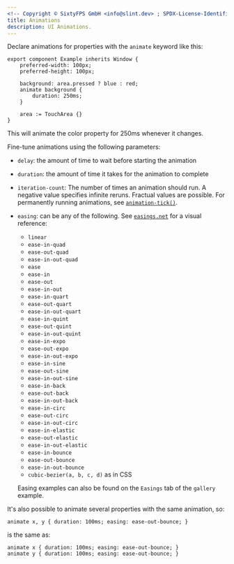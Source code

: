 ```yaml
---
<!-- Copyright © SixtyFPS GmbH <info@slint.dev> ; SPDX-License-Identifier: MIT -->
title: Animations
description: UI Animations.
---
```


Declare animations for properties with the `animate` keyword like this:

```slint
export component Example inherits Window {
    preferred-width: 100px;
    preferred-height: 100px;

    background: area.pressed ? blue : red;
    animate background {
        duration: 250ms;
    }

    area := TouchArea {}
}
```

This will animate the color property for 250ms whenever it changes.

Fine-tune animations using the following parameters:

-   `delay`: the amount of time to wait before starting the animation
-   `duration`: the amount of time it takes for the animation to complete
-   `iteration-count`: The number of times an animation should run. A negative value specifies
    infinite reruns. Fractual values are possible.
    For permanently running animations, see [`animation-tick()`](../language/builtins/functions.md#animation-tick-duration).
-   `easing`: can be any of the following. See [`easings.net`](https://easings.net/) for a visual reference:

    -   `linear`
    -   `ease-in-quad`
    -   `ease-out-quad`
    -   `ease-in-out-quad`
    -   `ease`
    -   `ease-in`
    -   `ease-out`
    -   `ease-in-out`
    -   `ease-in-quart`
    -   `ease-out-quart`
    -   `ease-in-out-quart`
    -   `ease-in-quint`
    -   `ease-out-quint`
    -   `ease-in-out-quint`
    -   `ease-in-expo`
    -   `ease-out-expo`
    -   `ease-in-out-expo`
    -   `ease-in-sine`
    -   `ease-out-sine`
    -   `ease-in-out-sine`
    -   `ease-in-back`
    -   `ease-out-back`
    -   `ease-in-out-back`
    -   `ease-in-circ`
    -   `ease-out-circ`
    -   `ease-in-out-circ`
    -   `ease-in-elastic`
    -   `ease-out-elastic`
    -   `ease-in-out-elastic`
    -   `ease-in-bounce`
    -   `ease-out-bounce`
    -   `ease-in-out-bounce`
    -   `cubic-bezier(a, b, c, d)` as in CSS

    Easing examples can also be found on the `Easings` tab of the `gallery` example.

It's also possible to animate several properties with the same animation, so:

```slint
animate x, y { duration: 100ms; easing: ease-out-bounce; }
```

is the same as:

```slint
animate x { duration: 100ms; easing: ease-out-bounce; }
animate y { duration: 100ms; easing: ease-out-bounce; }
```
